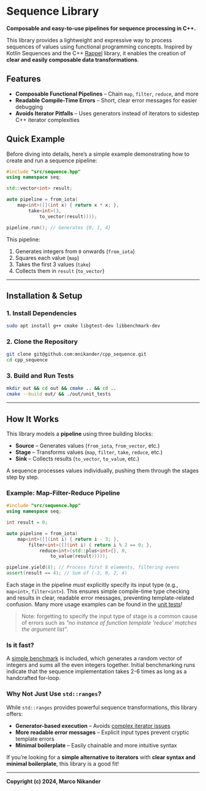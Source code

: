 
# Sequence Library

**Composable and easy-to-use pipelines for sequence processing in C++.**

This library provides a lightweight and expressive way to process sequences of values using functional programming concepts.
Inspired by Kotlin Sequences and the C++ [Rappel](https://www.youtube.com/watch?v=itnyR9j8y6E) library, it enables the creation of **clear and easily composable data transformations**.

## Features

- **Composable Functional Pipelines** – Chain `map`, `filter`, `reduce`, and more
- **Readable Compile-Time Errors** – Short, clear error messages for easier debugging
- **Avoids Iterator Pitfalls** – Uses generators instead of iterators to sidestep C++ iterator complexities

## Quick Example

Before diving into details, here’s a simple example demonstrating how to create and run a sequence pipeline:

```cpp
#include "src/sequence.hpp"
using namespace seq;

std::vector<int> result;

auto pipeline = from_iota(
    map<int>([](int x) { return x * x; },
        take<int>(3,
            to_vector(result))));

pipeline.run(); // Generates {0, 1, 4}
```

This pipeline:

1. Generates integers from `0` onwards (`from_iota`)
2. Squares each value (`map`)
3. Takes the first 3 values (`take`)
4. Collects them in `result` (`to_vector`)

---

## Installation & Setup

### **1. Install Dependencies**

```bash
sudo apt install g++ cmake libgtest-dev libbenchmark-dev
```

### **2. Clone the Repository**

```bash
git clone git@github.com:mnikander/cpp_sequence.git
cd cpp_sequence
```

### **3. Build and Run Tests**

```bash
mkdir out && cd out && cmake .. && cd ..
cmake --build out/ && ./out/unit_tests
```

---

## How It Works

This library models a **pipeline** using three building blocks:

- **Source** – Generates values (`from_iota`, `from_vector`, etc.)
- **Stage** – Transforms values (`map`, `filter`, `take`, `reduce`, etc.)
- **Sink** – Collects results (`to_vector`, `to_value`, etc.)

A sequence processes values individually, pushing them through the stages step by step.

### Example: **Map-Filter-Reduce Pipeline**

```cpp
#include "src/sequence.hpp"
using namespace seq;

int result = 0;

auto pipeline = from_iota(
    map<int>([](int i) { return i - 3; },
        filter<int>([](int i) { return i % 2 == 0; },
            reduce<int>(std::plus<int>{}, 0,
                to_value(result)))));

pipeline.yield(8); // Process first 8 elements, filtering evens
assert(result == 4); // Sum of (-2, 0, 2, 4)
```
Each stage in the pipeline _must_ explicitly specify its input type (e.g., `map<int>`, `filter<int>`).
This ensures simple compile-time type checking and results in clear, readable error messages, preventing template-related confusion.
Many more usage examples can be found in the [unit tests](https://github.com/mnikander/cpp_sequence/tree/main/test)!
> Note: forgetting to specify the input type of stage is a common cause of errors such as _"no instance of function template 'reduce' matches the argument list"_.

### **Is it fast?**

A [simple benchmark](https://github.com/mnikander/cpp_sequence/blob/main/benchmark/reduce.benchmark.cpp) is included, which generates a random vector of integers and sums all the even integers together.
Initial benchmarking runs indicate that the sequence implementation takes 2-6 times as long as a handcrafted for-loop.

### **Why Not Just Use `std::ranges`?**

While `std::ranges` provides powerful sequence transformations, this library offers:

- **Generator-based execution** – Avoids [complex iterator issues](https://www.fluentcpp.com/2019/02/12/the-terrible-problem-of-incrementing-a-smart-iterator/)
- **More readable error messages** – Explicit input types prevent cryptic template errors
- **Minimal boilerplate** – Easily chainable and more intuitive syntax

If you’re looking for a **simple alternative to iterators** with **clear syntax and minimal boilerplate**, this library is a good fit!

---

**Copyright (c) 2024, Marco Nikander**
